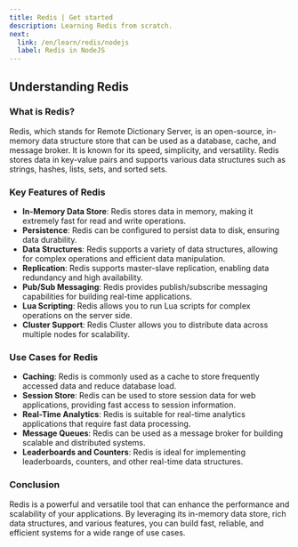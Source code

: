 ```yaml
---
title: Redis | Get started
description: Learning Redis from scratch.
next:
  link: /en/learn/redis/nodejs
  label: Redis in NodeJS
---
```


## Understanding Redis

### What is Redis?
Redis, which stands for Remote Dictionary Server, is an open-source, in-memory data structure store that can be used as a database, cache, and message broker. It is known for its speed, simplicity, and versatility. Redis stores data in key-value pairs and supports various data structures such as strings, hashes, lists, sets, and sorted sets.

### Key Features of Redis
- **In-Memory Data Store**: Redis stores data in memory, making it extremely fast for read and write operations.
- **Persistence**: Redis can be configured to persist data to disk, ensuring data durability.
- **Data Structures**: Redis supports a variety of data structures, allowing for complex operations and efficient data manipulation.
- **Replication**: Redis supports master-slave replication, enabling data redundancy and high availability.
- **Pub/Sub Messaging**: Redis provides publish/subscribe messaging capabilities for building real-time applications.
- **Lua Scripting**: Redis allows you to run Lua scripts for complex operations on the server side.
- **Cluster Support**: Redis Cluster allows you to distribute data across multiple nodes for scalability.

### Use Cases for Redis
- **Caching**: Redis is commonly used as a cache to store frequently accessed data and reduce database load.
- **Session Store**: Redis can be used to store session data for web applications, providing fast access to session information.
- **Real-Time Analytics**: Redis is suitable for real-time analytics applications that require fast data processing.
- **Message Queues**: Redis can be used as a message broker for building scalable and distributed systems.
- **Leaderboards and Counters**: Redis is ideal for implementing leaderboards, counters, and other real-time data structures.

### Conclusion
Redis is a powerful and versatile tool that can enhance the performance and scalability of your applications. By leveraging its in-memory data store, rich data structures, and various features, you can build fast, reliable, and efficient systems for a wide range of use cases.